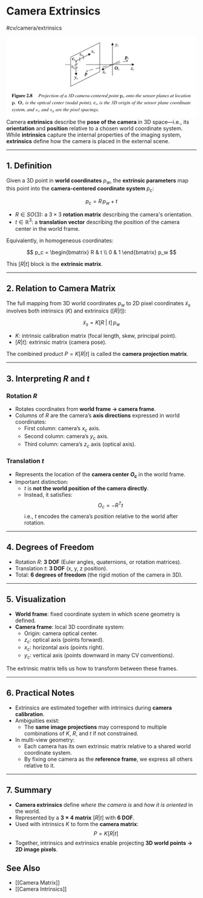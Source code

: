 # Camera Extrinsics
 #cv/camera/extrinsics 

![Camera Extrinsics](./attachments/camera-extrinsics.png)
Camera **extrinsics** describe the **pose of the camera** in 3D space—i.e., its **orientation** and **position** relative to a chosen world coordinate system. 
While **intrinsics** capture the internal properties of the imaging system, **extrinsics** define how the camera is placed in the external scene.

---

## 1. Definition

Given a 3D point in **world coordinates** $p_w$, the **extrinsic parameters** map this point into the **camera-centered coordinate system** $p_c$:

$$
p_c = R \, p_w + t
$$

- $R \in SO(3)$: a $3 \times 3$ **rotation matrix** describing the camera's orientation.
- $t \in \mathbb{R}^3$: a **translation vector** describing the position of the camera center in the world frame.

Equivalently, in homogeneous coordinates:

$$
p_c =
\begin{bmatrix}
R & t \\
0 & 1
\end{bmatrix}
p_w
$$

This $[R|t]$ block is the **extrinsic matrix**.

---

## 2. Relation to Camera Matrix

The full mapping from 3D world coordinates $p_w$ to 2D pixel coordinates $\tilde{x}_s$ involves both intrinsics ($K$) and extrinsics ($[R|t]$):

$$
\tilde{x}_s = K [R \;|\; t] \, p_w
$$

- $K$: intrinsic calibration matrix (focal length, skew, principal point).
- $[R|t]$: extrinsic matrix (camera pose).

The combined product $P = K [R|t]$ is called the **camera projection matrix**.

---

## 3. Interpreting $R$ and $t$

### Rotation $R$
- Rotates coordinates from **world frame → camera frame**.
- Columns of $R$ are the camera’s **axis directions** expressed in world coordinates:
  - First column: camera’s $x_c$ axis.
  - Second column: camera’s $y_c$ axis.
  - Third column: camera’s $z_c$ axis (optical axis).

### Translation $t$
- Represents the location of the **camera center $O_c$** in the world frame.  
- Important distinction:
  - $t$ is **not the world position of the camera directly**.  
  - Instead, it satisfies:
    $$
    O_c = -R^T t
    $$
    i.e., $t$ encodes the camera’s position relative to the world after rotation.

---

## 4. Degrees of Freedom

- Rotation $R$: **3 DOF** (Euler angles, quaternions, or rotation matrices).  
- Translation $t$: **3 DOF** (x, y, z position).  
- Total: **6 degrees of freedom** (the rigid motion of the camera in 3D).

---

## 5. Visualization

- **World frame**: fixed coordinate system in which scene geometry is defined.
- **Camera frame**: local 3D coordinate system:
  - Origin: camera optical center.
  - $z_c$: optical axis (points forward).
  - $x_c$: horizontal axis (points right).
  - $y_c$: vertical axis (points downward in many CV conventions).

The extrinsic matrix tells us how to transform between these frames.

---

## 6. Practical Notes

- Extrinsics are estimated together with intrinsics during **camera calibration**.  
- Ambiguities exist:
  - The **same image projections** may correspond to multiple combinations of $K$, $R$, and $t$ if not constrained.
- In multi-view geometry:
  - Each camera has its own extrinsic matrix relative to a shared world coordinate system.  
  - By fixing one camera as the **reference frame**, we express all others relative to it.

---

## 7. Summary

- **Camera extrinsics** define *where the camera is* and *how it is oriented* in the world.  
- Represented by a **$3 \times 4$ matrix** $[R|t]$ with **6 DOF**.  
- Used with intrinsics $K$ to form the **camera matrix**:
  $$
  P = K [R|t]
  $$
- Together, intrinsics and extrinsics enable projecting **3D world points → 2D image pixels**.

## See Also
- [[Camera Matrix]]
- [[Camera Intrinsics]]